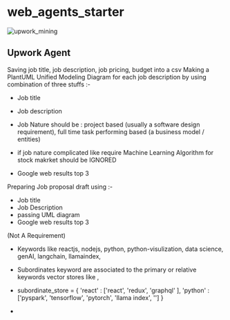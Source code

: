 # web_agents_starter

![upwork_mining](https://github.com/user-attachments/assets/2d43f94c-40a0-4543-8a3c-64950dc97fa6)

## Upwork Agent 


Saving job title, job description, job pricing, budget into a csv
Making a PlantUML Unified Modeling Diagram for each job description by using combination of three stuffs :-
* Job title
* Job description

* Job Nature should be : project based (usually a software design requirement), full time task performing based (a business model / entities)
* if job nature complicated like require Machine Learning Algorithm for stock makrket should be IGNORED
* Google web results top 3


Preparing Job proposal draft using :-
* Job title
* Job Description
* passing UML diagram 
* Google web results top 3


(Not A Requirement)

* Keywords like reactjs, nodejs, python, python-visulization, data science, genAI, langchain, llamaindex,

* Subordinates keyword are associated to the primary or relative keywords vector stores like  ,

* subordinate_store = { 'react' : ['react', 'redux', 'graphql' ], 
                        'python' : ['pyspark', 'tensorflow', 'pytorch', 'llama index', '']
  }

* 

